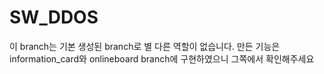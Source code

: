 # SW_DDOS
이 branch는 기본 생성된 branch로 별 다른 역할이 없습니다.
만든 기능은 information_card와 onlineboard branch에 구현하였으니 그쪽에서 확인해주세요
